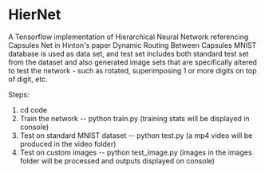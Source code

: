 # HierNet
A Tensorflow implementation of Hierarchical Neural Network referencing Capsules Net in Hinton's paper Dynamic Routing Between Capsules
MNIST database is used as data set, and test set includes both standard test set from the dataset and also generated image sets that are specifically altered to test the network - such as rotated, superimposing 1 or more digits on top of digit, etc.

Steps:
1. cd code
2. Train the network
  -- python train.py  (training stats will be displayed in console)
3. Test on standard MNIST dataset
  -- python test.py  (a mp4 video will be produced in the video folder)
4. Test on custom images
  -- python test_image.py  (images in the images folder will be processed and outputs displayed on console)
